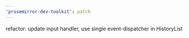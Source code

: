 ```yaml
---
'prosemirror-dev-toolkit': patch
---
```


refactor: update input handler, use single event-dispatcher in HistoryList
